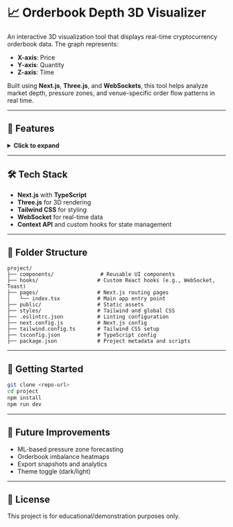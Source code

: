 
# 📈 Orderbook Depth 3D Visualizer

An interactive 3D visualization tool that displays real-time cryptocurrency orderbook data. The graph represents:
- **X-axis**: Price  
- **Y-axis**: Quantity  
- **Z-axis**: Time

Built using **Next.js**, **Three.js**, and **WebSockets**, this tool helps analyze market depth, pressure zones, and venue-specific order flow patterns in real time.

---

## 🚀 Features

<details>
<summary><strong>Click to expand</strong></summary>

### 🔍 3D Orderbook Graph
- Rotating 3D graph with real-time updates.
- Distinct bid (green) and ask (red) bars.
- Manual zoom, rotate, and pan controls.

### 📊 Orderbook Data Visualization
- Bars with height representing quantity.
- Depth visualization with cumulative quantity.
- Scaled tick marks and real-time smooth transitions.

### 🌐 Real-time Data Integration
- Live connection to public crypto exchange APIs.
- Dynamic updates without freezing animation.
- Graceful fallback handling on connection loss.

### 🏷️ Venue Filtering System
- Filter data by trading venues like Binance, OKX, etc.
- Venue-specific colors and toggles.
- Display legend with venue details.

### 🔥 Pressure Zone Analysis
- Highlight zones with high order concentration.
- Heatmap gradients based on intensity.
- Alerts and summary statistics.

### ⚙️ Interactive Controls
- Filter by price range, quantity threshold, or venue.
- Switch between real-time and historical modes.
- Quick search for specific price levels.

### 🧠 Advanced Visuals
- Order flow and trade execution animations.
- Volume profile overlays and spread analysis.
- Order matching and market depth overlays.

### 📱 Responsive & Optimized
- Touch controls for mobile.
- Level-of-detail (LOD) rendering.
- 60 FPS optimized 3D animations.

</details>

---

## 🛠️ Tech Stack

- **Next.js** with **TypeScript**
- **Three.js** for 3D rendering
- **Tailwind CSS** for styling
- **WebSocket** for real-time data
- **Context API** and custom hooks for state management

---

## 📁 Folder Structure

```
project/
├── components/               # Reusable UI components
├── hooks/                   # Custom React hooks (e.g., WebSocket, Toast)
├── pages/                   # Next.js routing pages
│   └── index.tsx            # Main app entry point
├── public/                  # Static assets
├── styles/                  # Tailwind and global CSS
├── .eslintrc.json           # Linting configuration
├── next.config.js           # Next.js config
├── tailwind.config.ts       # Tailwind CSS setup
├── tsconfig.json            # TypeScript config
├── package.json             # Project metadata and scripts
```

---

## 🧪 Getting Started

```bash
git clone <repo-url>
cd project
npm install
npm run dev
```

---

## 🔮 Future Improvements

- ML-based pressure zone forecasting
- Orderbook imbalance heatmaps
- Export snapshots and analytics
- Theme toggle (dark/light)

---

## 📄 License

This project is for educational/demonstration purposes only.
